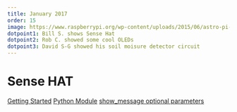 ```yaml
---
title: January 2017
order: 15
image: https://www.raspberrypi.org/wp-content/uploads/2015/06/astro-pi-hat.png
dotpoint1: Bill S. shows Sense Hat
dotpoint2: Rob C. showed some cool OLEDs
dotpoint3: David S-G showed his soil moisure detector circuit
---
```

# Sense HAT
[Getting Started](https://www.raspberrypi.org/learning/getting-started-with-the-sense-hat/)
[Python Module](http://pythonhosted.org/sense-hat/)
[show_message optional parameters](https://pythonhosted.org/sense-hat/api/#show_message)
